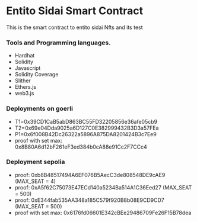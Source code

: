 # Entito Sidai Smart Contract 

This is the smart contract to entito sidai Nfts and its test 

### Tools and Programming languages.

* Hardhat
* Solidity
* Javascript
* Solidity Coverage
* Slither
* Ethers.js
* web3.js

### Deployments on goerli

* T1=0x39CD1CaB5abD863BC55FD32205856e36afe05cb9
* T2=0x69e04Dda9025a6D127C0E382999432B3D3a57FEa
* P1=0x6f008B42Dc26322a5896A875DA8201424B3c7Ee9
* proof with set max: 0x8B80A6d12bF261eF3ed384b0cA88e91Cc2F7CCc4
### Deployment sepolia
* proof: 0xb8B48517494A6EF076B5AecC3de808548DE9cAE9 (MAX_SEAT = 4)
* proof: 0xA5f62C75073E47ECd140a5234Ba514A1C36Eed27 (MAX_SEAT = 500)
* proof: 0xE344fab535AA348a185C579f920B8b08E9CD9CD7 (MAX_SEAT = 500)
* proof with set max: 0x6176fd06601E342cBEe29486709Fe26F15B78dea 



